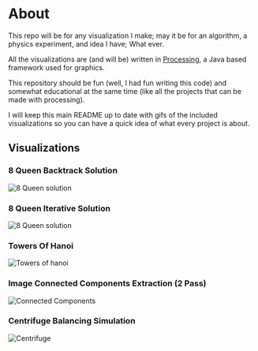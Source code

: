 # About
This repo will be for any visualization I make; may it be for an algorithm, a physics experiment, and idea I have; What ever.

All the visualizations are (and will be) written in [Processing](https://processing.org/), a Java based framework used for graphics.

This repository should be fun (well, I had fun writing this code) and somewhat educational at the same time (like all the projects that can be made with processing).

I will keep this main README up to date with gifs of the included visualizations so you can have a quick idea of what every project is about.

## Visualizations
### 8 Queen Backtrack Solution
![8 Queen solution](https://i.imgur.com/apOnQZa.gif)

### 8 Queen Iterative Solution
![8 Queen solution](https://i.imgur.com/Cl7YXJv.gif)

### Towers Of Hanoi
![Towers of hanoi](https://i.imgur.com/uEbhmlS.gif)

### Image Connected Components Extraction (2 Pass)
![Connected Components](https://i.imgur.com/UOR3k48.gif)

### Centrifuge Balancing Simulation
![Centrifuge](https://i.imgur.com/OCnbZ1F.gif)
